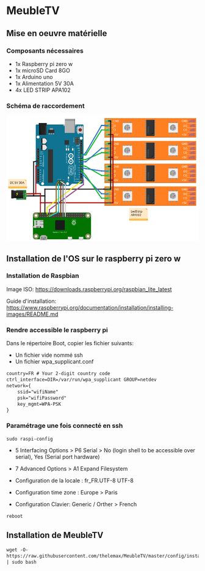 # MeubleTV

## Mise en oeuvre matérielle

### Composants nécessaires

- 1x Raspberry pi zero w
- 1x microSD Card 8GO
- 1x Arduino uno
- 1x Alimentation 5V 30A
- 4x LED STRIP APA102

### Schéma de raccordement

![Schéma de Montage](/docs/schéma.png)

## Installation de l'OS sur le raspberry pi zero w

### Installation de Raspbian

Image ISO: https://downloads.raspberrypi.org/raspbian_lite_latest

Guide d'installation: https://www.raspberrypi.org/documentation/installation/installing-images/README.md

### Rendre accessible le raspberry pi

Dans le répertoire Boot, copier les fichier suivants:
- Un fichier vide nommé ssh
- Un fichier wpa_supplicant.conf

```
country=FR # Your 2-digit country code
ctrl_interface=DIR=/var/run/wpa_supplicant GROUP=netdev
network={
    ssid="wifiName"
    psk="wifiPassword"
    key_mgmt=WPA-PSK
}
```

### Paramétrage une fois connecté en ssh
```
sudo raspi-config

```
- 5 Interfacing Options > P6 Serial > No (login shell to be accessible over serial), Yes (Serial port hardware)
- 7 Advanced Options > A1 Expand Filesystem

- Configuration de la locale : fr_FR.UTF-8 UTF-8
- Configuration time zone : Europe > Paris
- Configuration Clavier: Generic / Orther > French

```
reboot
```

## Installation de MeubleTV
```
wget -O- https://raw.githubusercontent.com/thelemax/MeubleTV/master/config/install.sh | sudo bash
```
